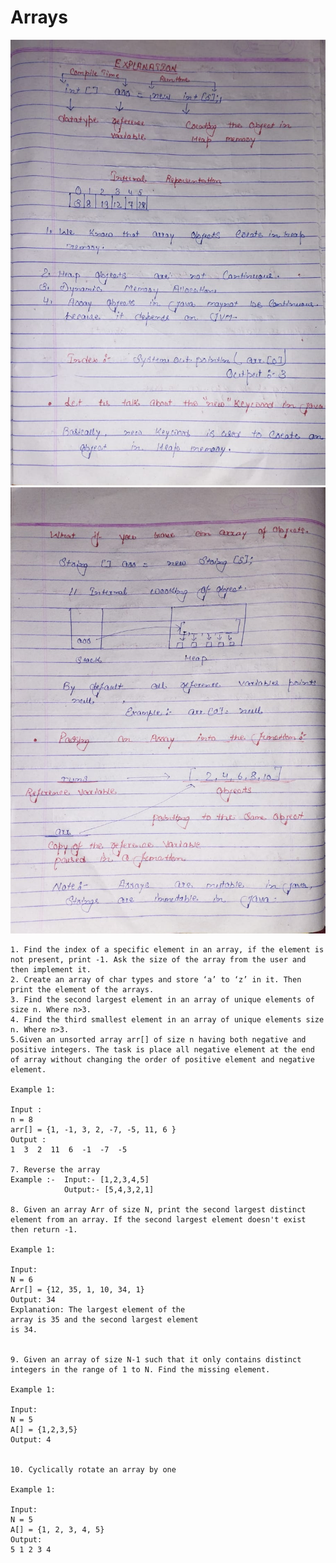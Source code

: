 # Arrays
![WhatsApp Image 2024-02-03 at 18.51.53_8abd5afe.jpg](WhatsApp%20Image%202024-02-03%20at%2018.51.53_8abd5afe.jpg)
![WhatsApp Image 2024-02-03 at 18.51.53_8dd01b7c.jpg](WhatsApp%20Image%202024-02-03%20at%2018.51.53_8dd01b7c.jpg)






```text
1. Find the index of a specific element in an array, if the element is not present, print -1. Ask the size of the array from the user and then implement it.
2. Create an array of char types and store ‘a’ to ‘z’ in it. Then print the element of the arrays.
3. Find the second largest element in an array of unique elements of size n. Where n>3.
4. Find the third smallest element in an array of unique elements size n. Where n>3.
5.Given an unsorted array arr[] of size n having both negative and positive integers. The task is place all negative element at the end of array without changing the order of positive element and negative element.

Example 1:

Input : 
n = 8
arr[] = {1, -1, 3, 2, -7, -5, 11, 6 }
Output : 
1  3  2  11  6  -1  -7  -5

7. Reverse the array
Example :-  Input:- [1,2,3,4,5]
            Output:- [5,4,3,2,1]

8. Given an array Arr of size N, print the second largest distinct element from an array. If the second largest element doesn't exist then return -1.

Example 1:

Input: 
N = 6
Arr[] = {12, 35, 1, 10, 34, 1}
Output: 34
Explanation: The largest element of the 
array is 35 and the second largest element
is 34.


9. Given an array of size N-1 such that it only contains distinct integers in the range of 1 to N. Find the missing element.

Example 1:

Input:
N = 5
A[] = {1,2,3,5}
Output: 4


10. Cyclically rotate an array by one

Example 1:

Input:
N = 5
A[] = {1, 2, 3, 4, 5}
Output:
5 1 2 3 4
```